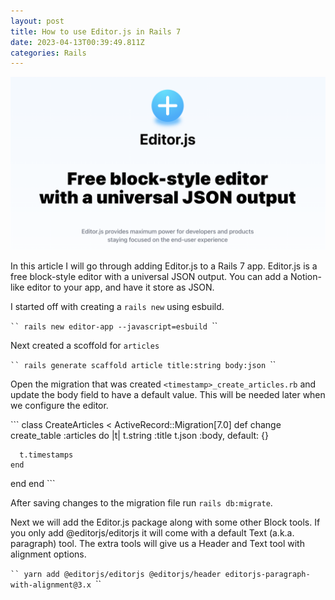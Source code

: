 ```yaml
---
layout: post
title: How to use Editor.js in Rails 7
date: 2023-04-13T00:39:49.811Z
categories: Rails
---
```

![editorjs-hero](/images/editorjs-hero.png)

I﻿n this  article I will go through adding Editor.js to a Rails 7 app. Editor.js is a free block-style editor with a universal JSON output. You can add a Notion-like editor to your app, and have it store as JSON.

I﻿ started off with creating a `rails new` using esbuild.

`﻿``
r﻿ails new editor-app --javascript=esbuild
`﻿``

N﻿ext created a scoffold for `articles`

`﻿``
r﻿ails generate scaffold article title:string body:json
`﻿``

O﻿pen the migration that was created `<timestamp>_create_articles.rb` and update the body field to have a default value. This will be needed later when we configure the editor.

`﻿``
class CreateArticles < ActiveRecord::Migration[7.0]
  def change
    create_table :articles do |t|
      t.string :title
      t.json :body, default: {}

      t.timestamps
    end
  end
end
`﻿``

A﻿fter saving changes to the migration file run `rails db:migrate`.

N﻿ext we will add the Editor.js package along with some other Block tools. If you only add @editorjs/editorjs it will come with a default Text (a.k.a. paragraph) tool. The extra tools will give us a Header and Text tool with alignment options.

`﻿``
yarn add @editorjs/editorjs @editorjs/header editorjs-paragraph-with-alignment@3.x
`﻿``


